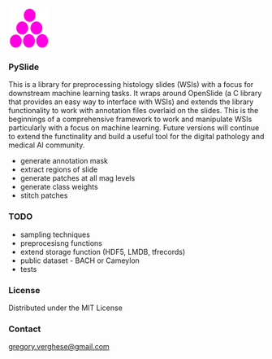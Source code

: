 
<!-- PROJECT LOGO -->
<br />
<p align="left">
  <a href="https://github.com/othneildrew/Best-README-Template">
    <img src="images/logo.png" alt="Logo" width="80" height="80">
  </a>

  <h3 align="left">PySlide</h3>
 
This is a library for preprocessing histology slides (WSIs) with a focus for downstream machine learning tasks. It wraps around OpenSlide (a C library that provides an easy way to interface with WSIs) and extends the library functionality to work with annotation files overlaid on the slides. This is the beginnings of a comprehensive framework to work and manipulate WSIs particularly with a focus on machine learning. Future versions will continue to extend the functinality and build a useful tool for the digital pathology and medical AI community.

* generate annotation mask
* extract regions of slide
* generate patches at all mag levels
* generate class weights
* stitch patches

### TODO

* sampling techniques
* preprocesisng functions
* extend storage function (HDF5, LMDB, tfrecords)
* public dataset - BACH or Cameylon
* tests

<!-- LICENSE -->
### License

Distributed under the MIT License

<!-- CONTACT -->
### Contact

gregory.verghese@gmail.com






